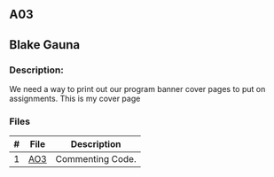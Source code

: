 ## A03
## Blake Gauna
### Description:

We need a way to print out our program banner cover pages to put on assignments. This is my cover page

### Files
|   #   | File            | Description                                        |
| :---: | --------------- | -------------------------------------------------- |
|   1   | [AO3](https://github.com/blakeGauna/3013-Algorithms-Gauna/blob/main/Assignments/AO3/AO3-3013.cpp)  | Commenting Code.                                    |
